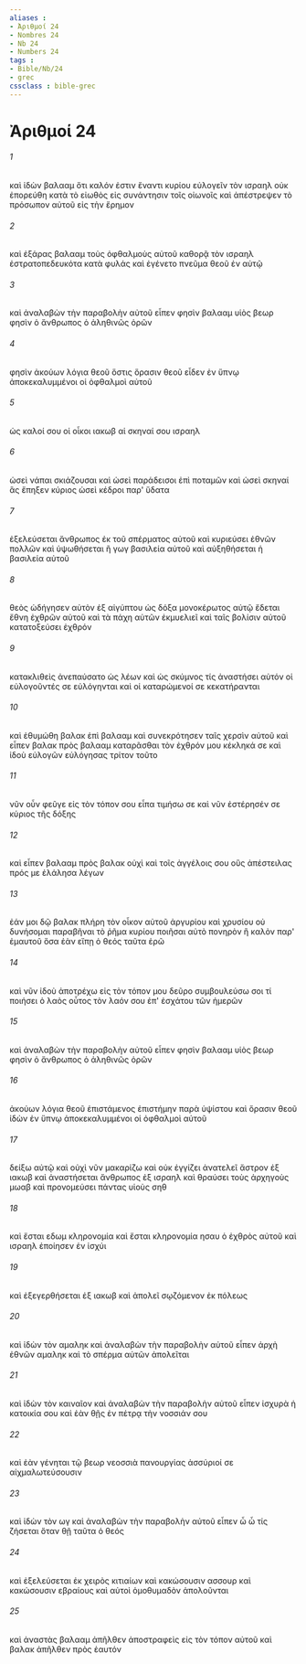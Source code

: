 ```yaml
---
aliases : 
- Ἀριθμοί 24
- Nombres 24
- Nb 24
- Numbers 24
tags : 
- Bible/Nb/24
- grec
cssclass : bible-grec
---
```


# Ἀριθμοί 24

###### 1
καὶ ἰδὼν βαλααμ ὅτι καλόν ἐστιν ἔναντι κυρίου εὐλογεῖν τὸν ισραηλ οὐκ ἐπορεύθη κατὰ τὸ εἰωθὸς εἰς συνάντησιν τοῖς οἰωνοῖς καὶ ἀπέστρεψεν τὸ πρόσωπον αὐτοῦ εἰς τὴν ἔρημον
###### 2
καὶ ἐξάρας βαλααμ τοὺς ὀφθαλμοὺς αὐτοῦ καθορᾷ τὸν ισραηλ ἐστρατοπεδευκότα κατὰ φυλάς καὶ ἐγένετο πνεῦμα θεοῦ ἐν αὐτῷ
###### 3
καὶ ἀναλαβὼν τὴν παραβολὴν αὐτοῦ εἶπεν φησὶν βαλααμ υἱὸς βεωρ φησὶν ὁ ἄνθρωπος ὁ ἀληθινῶς ὁρῶν
###### 4
φησὶν ἀκούων λόγια θεοῦ ὅστις ὅρασιν θεοῦ εἶδεν ἐν ὕπνῳ ἀποκεκαλυμμένοι οἱ ὀφθαλμοὶ αὐτοῦ
###### 5
ὡς καλοί σου οἱ οἶκοι ιακωβ αἱ σκηναί σου ισραηλ
###### 6
ὡσεὶ νάπαι σκιάζουσαι καὶ ὡσεὶ παράδεισοι ἐπὶ ποταμῶν καὶ ὡσεὶ σκηναί ἃς ἔπηξεν κύριος ὡσεὶ κέδροι παρ' ὕδατα
###### 7
ἐξελεύσεται ἄνθρωπος ἐκ τοῦ σπέρματος αὐτοῦ καὶ κυριεύσει ἐθνῶν πολλῶν καὶ ὑψωθήσεται ἢ γωγ βασιλεία αὐτοῦ καὶ αὐξηθήσεται ἡ βασιλεία αὐτοῦ
###### 8
θεὸς ὡδήγησεν αὐτὸν ἐξ αἰγύπτου ὡς δόξα μονοκέρωτος αὐτῷ ἔδεται ἔθνη ἐχθρῶν αὐτοῦ καὶ τὰ πάχη αὐτῶν ἐκμυελιεῖ καὶ ταῖς βολίσιν αὐτοῦ κατατοξεύσει ἐχθρόν
###### 9
κατακλιθεὶς ἀνεπαύσατο ὡς λέων καὶ ὡς σκύμνος τίς ἀναστήσει αὐτόν οἱ εὐλογοῦντές σε εὐλόγηνται καὶ οἱ καταρώμενοί σε κεκατήρανται
###### 10
καὶ ἐθυμώθη βαλακ ἐπὶ βαλααμ καὶ συνεκρότησεν ταῖς χερσὶν αὐτοῦ καὶ εἶπεν βαλακ πρὸς βαλααμ καταρᾶσθαι τὸν ἐχθρόν μου κέκληκά σε καὶ ἰδοὺ εὐλογῶν εὐλόγησας τρίτον τοῦτο
###### 11
νῦν οὖν φεῦγε εἰς τὸν τόπον σου εἶπα τιμήσω σε καὶ νῦν ἐστέρησέν σε κύριος τῆς δόξης
###### 12
καὶ εἶπεν βαλααμ πρὸς βαλακ οὐχὶ καὶ τοῖς ἀγγέλοις σου οὓς ἀπέστειλας πρός με ἐλάλησα λέγων
###### 13
ἐάν μοι δῷ βαλακ πλήρη τὸν οἶκον αὐτοῦ ἀργυρίου καὶ χρυσίου οὐ δυνήσομαι παραβῆναι τὸ ῥῆμα κυρίου ποιῆσαι αὐτὸ πονηρὸν ἢ καλὸν παρ' ἐμαυτοῦ ὅσα ἐὰν εἴπῃ ὁ θεός ταῦτα ἐρῶ
###### 14
καὶ νῦν ἰδοὺ ἀποτρέχω εἰς τὸν τόπον μου δεῦρο συμβουλεύσω σοι τί ποιήσει ὁ λαὸς οὗτος τὸν λαόν σου ἐπ' ἐσχάτου τῶν ἡμερῶν
###### 15
καὶ ἀναλαβὼν τὴν παραβολὴν αὐτοῦ εἶπεν φησὶν βαλααμ υἱὸς βεωρ φησὶν ὁ ἄνθρωπος ὁ ἀληθινῶς ὁρῶν
###### 16
ἀκούων λόγια θεοῦ ἐπιστάμενος ἐπιστήμην παρὰ ὑψίστου καὶ ὅρασιν θεοῦ ἰδὼν ἐν ὕπνῳ ἀποκεκαλυμμένοι οἱ ὀφθαλμοὶ αὐτοῦ
###### 17
δείξω αὐτῷ καὶ οὐχὶ νῦν μακαρίζω καὶ οὐκ ἐγγίζει ἀνατελεῖ ἄστρον ἐξ ιακωβ καὶ ἀναστήσεται ἄνθρωπος ἐξ ισραηλ καὶ θραύσει τοὺς ἀρχηγοὺς μωαβ καὶ προνομεύσει πάντας υἱοὺς σηθ
###### 18
καὶ ἔσται εδωμ κληρονομία καὶ ἔσται κληρονομία ησαυ ὁ ἐχθρὸς αὐτοῦ καὶ ισραηλ ἐποίησεν ἐν ἰσχύι
###### 19
καὶ ἐξεγερθήσεται ἐξ ιακωβ καὶ ἀπολεῖ σῳζόμενον ἐκ πόλεως
###### 20
καὶ ἰδὼν τὸν αμαληκ καὶ ἀναλαβὼν τὴν παραβολὴν αὐτοῦ εἶπεν ἀρχὴ ἐθνῶν αμαληκ καὶ τὸ σπέρμα αὐτῶν ἀπολεῖται
###### 21
καὶ ἰδὼν τὸν καιναῖον καὶ ἀναλαβὼν τὴν παραβολὴν αὐτοῦ εἶπεν ἰσχυρὰ ἡ κατοικία σου καὶ ἐὰν θῇς ἐν πέτρᾳ τὴν νοσσιάν σου
###### 22
καὶ ἐὰν γένηται τῷ βεωρ νεοσσιὰ πανουργίας ἀσσύριοί σε αἰχμαλωτεύσουσιν
###### 23
καὶ ἰδὼν τὸν ωγ καὶ ἀναλαβὼν τὴν παραβολὴν αὐτοῦ εἶπεν ὦ ὦ τίς ζήσεται ὅταν θῇ ταῦτα ὁ θεός
###### 24
καὶ ἐξελεύσεται ἐκ χειρὸς κιτιαίων καὶ κακώσουσιν ασσουρ καὶ κακώσουσιν εβραίους καὶ αὐτοὶ ὁμοθυμαδὸν ἀπολοῦνται
###### 25
καὶ ἀναστὰς βαλααμ ἀπῆλθεν ἀποστραφεὶς εἰς τὸν τόπον αὐτοῦ καὶ βαλακ ἀπῆλθεν πρὸς ἑαυτόν
